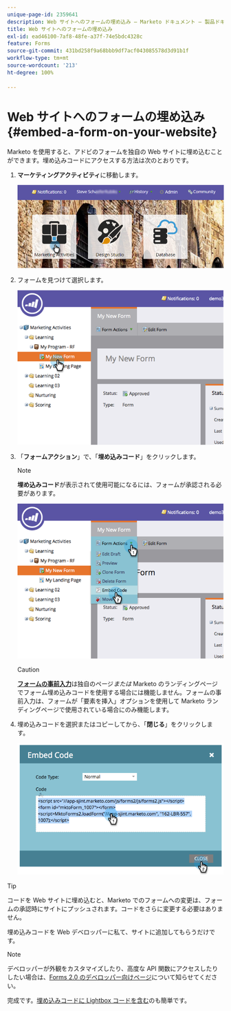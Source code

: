 ```yaml
---
unique-page-id: 2359641
description: Web サイトへのフォームの埋め込み — Marketo ドキュメント — 製品ドキュメント
title: Web サイトへのフォームの埋め込み
exl-id: ead46100-7af8-48fe-a37f-74e5bdc4328c
feature: Forms
source-git-commit: 431bd258f9a68bbb9df7acf043085578d3d91b1f
workflow-type: tm+mt
source-wordcount: '213'
ht-degree: 100%

---
```


# Web サイトへのフォームの埋め込み {#embed-a-form-on-your-website}

Marketo を使用すると、アドビのフォームを独自の Web サイトに埋め込むことができます。埋め込みコードにアクセスする方法は次のとおりです。

1. **マーケティングアクティビティ**&#x200B;に移動します。

   ![](assets/login-marketing-activities-4.png)

1. フォームを見つけて選択します。

   ![](assets/image2014-9-15-12-3a12-3a14.png)

1. 「**フォームアクション**」で、「**埋め込みコード**」をクリックします。

   >[!NOTE]
   >
   >**埋め込みコード**&#x200B;が表示されて使用可能になるには、フォームが承認される必要があります。

   ![](assets/image2014-9-15-12-3a12-3a20.png)

   >[!CAUTION]
   >
   >**[フォームの事前入力](/help/marketo/product-docs/administration/settings/edit-landing-page-settings.md)**&#x200B;は独自のページ&#x200B;_または_ Marketo のランディングページでフォーム埋め込みコードを使用する場合には機能しません。フォームの事前入力は、フォームが「要素を挿入」オプションを使用して Marketo ランディングページで使用されている場合にのみ機能します。

1. 埋め込みコードを選択またはコピーしてから、「**閉じる**」をクリックします。

   ![](assets/image2014-9-15-12-3a12-3a31.png)

>[!TIP]
>
>コードを Web サイトに埋め込むと、Marketo でのフォームへの変更は、フォームの承認時にサイトにプッシュされます。コードをさらに変更する必要はありません。

埋め込みコードを Web デベロッパーに私て、サイトに追加してもらうだけです。

>[!NOTE]
>
>デベロッパーが外観をカスタマイズしたり、高度な API 関数にアクセスしたりしたい場合は、[Forms 2.0 のデベロッパー向けページ](https://developers.marketo.com/documentation/websites/forms-2-0/)について知らせてください。

完成です。[埋め込みコードに Lightbox コードを含む](/help/marketo/product-docs/demand-generation/forms/form-actions/use-a-form-in-a-lightbox.md)のも簡単です。
